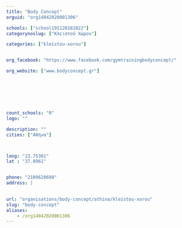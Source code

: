 ```yaml
---
title: "Body Concept"
orguid: "org14042020001306"

schools: ["school191120182022"]
categorynoslug: ["Κλειστού Χώρου"]

categories: ["kleistou-xorou"]


org_facebook: "https://www.facebook.com/gymtrainingbodyconcept/"

org_website: ["www.bodyconcept.gr"]







count_schools: "0"
logo: ""

description: ""
cities: ["Αθήνα"]



long: "23.75301"
lat : "37.8961"


phone: "2109620698"
address: |
    

url: "organisations/body-concept/athina/kleistou-xorou"
slug: "body-concept"
aliases:
    - /org14042020001306
---
```




